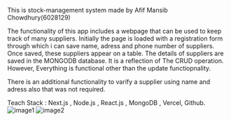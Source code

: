 This is stock-management system made by Afif Mansib Chowdhury(6028129)

The functionality of this app includes a webpage that can be used to keep track of many suppliers. Initially the page is loaded with a registration form through which i can save name, adress and phone number of suppliers. Once saved, these suppliers appear on a table. The details of suppliers are saved in the MONGODB database. It is a reflection of The CRUD operation. However, Everything is functional other than the update functiopnality. 

There is an additional functionality to varify a supplier using name and adress also that was not required.

Teach Stack : Next.js , Node.js , React.js , MongoDB , Vercel, Github.
![image1](https://user-images.githubusercontent.com/78995381/226087038-8a0b9967-782d-40bb-aee1-c5b1812cb0b1.jpg)
![image2](https://user-images.githubusercontent.com/78995381/226087042-a3607ce4-8d1a-4799-88c8-88e663207b7a.jpg)
